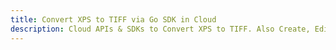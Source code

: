 ---title: Convert XPS to TIFF via Go SDK in Clouddescription: Cloud APIs & SDKs to Convert XPS to TIFF. Also Create, Edit & Render Microsoft Word & OpenOffice documents in the Cloud.---